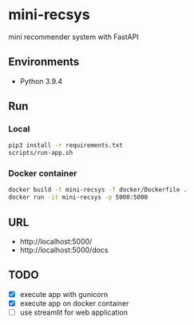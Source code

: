 # mini-recsys
mini recommender system with FastAPI

## Environments
- Python 3.9.4

## Run
### Local
```bash
pip3 install -r requirements.txt
scripts/run-app.sh
```

### Docker container
```bash
docker build -t mini-recsys -f docker/Dockerfile .
docker run -it mini-recsys -p 5000:5000
```

## URL
- http://localhost:5000/
- http://localhost:5000/docs

## TODO
- [x] execute app with gunicorn
- [x] execute app on docker container
- [ ] use streamlit for web application 